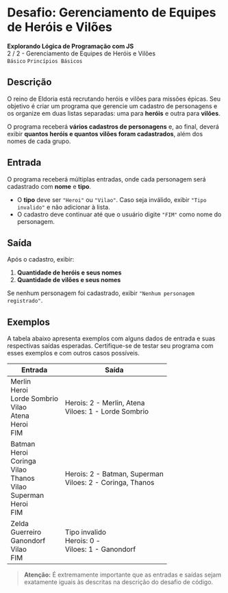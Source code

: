 # Desafio: Gerenciamento de Equipes de Heróis e Vilões

**Explorando Lógica de Programação com JS** <br>
2 / 2 - Gerenciamento de Equipes de Heróis e Vilões <br>
`Básico` `Princípios Básicos`

## Descrição

O reino de Eldoria está recrutando heróis e vilões para missões épicas. Seu objetivo é criar um programa que gerencie um cadastro de personagens e os organize em duas listas separadas: uma para **heróis** e outra para **vilões**.

O programa receberá **vários cadastros de personagens** e, ao final, deverá exibir **quantos heróis e quantos vilões foram cadastrados**, além dos nomes de cada grupo.

## Entrada

O programa receberá múltiplas entradas, onde cada personagem será cadastrado com **nome** e **tipo**.

- O **tipo** deve ser `"Heroi"` ou `"Vilao"`. Caso seja inválido, exibir `"Tipo invalido"` e não adicionar à lista.
- O cadastro deve continuar até que o usuário digite `"FIM"` como nome do personagem.

## Saída

Após o cadastro, exibir:

1. **Quantidade de heróis e seus nomes**
2. **Quantidade de vilões e seus nomes**

Se nenhum personagem foi cadastrado, exibir `"Nenhum personagem registrado"`.

## Exemplos

A tabela abaixo apresenta exemplos com alguns dados de entrada e suas respectivas saídas esperadas. Certifique-se de testar seu programa com esses exemplos e com outros casos possíveis.

| **Entrada**                                                                 | **Saída**                                          |
|-------------------------------------------------------------------------|------------------------------------------------|
| Merlin<br>Heroi<br>Lorde Sombrio<br>Vilao<br>Atena<br>Heroi<br>FIM     | Herois: 2 - Merlin, Atena<br>Viloes: 1 - Lorde Sombrio |
| Batman<br>Heroi<br>Coringa<br>Vilao<br>Thanos<br>Vilao<br>Superman<br>Heroi<br>FIM | Herois: 2 - Batman, Superman<br>Viloes: 2 - Coringa, Thanos |
| Zelda<br>Guerreiro<br>Ganondorf<br>Vilao<br>FIM                        | Tipo invalido<br>Herois: 0 -<br>Viloes: 1 - Ganondorf |

> **Atenção:** É extremamente importante que as entradas e saídas sejam exatamente iguais às descritas na descrição do desafio de código.
